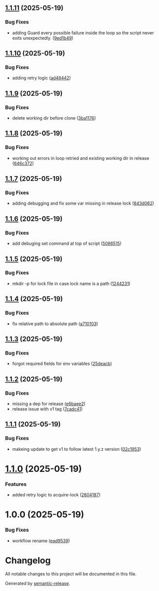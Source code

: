 ## [1.1.11](https://github.com/billypearson/github-action-ci-lock/compare/v1.1.10...v1.1.11) (2025-05-19)


### Bug Fixes

* adding Guard every possible failure inside the loop so the script never exits unexpectedly. ([9ed1b49](https://github.com/billypearson/github-action-ci-lock/commit/9ed1b49fd9de30f90f800f6ee39f886c6b2fc743))

## [1.1.10](https://github.com/billypearson/github-action-ci-lock/compare/v1.1.9...v1.1.10) (2025-05-19)


### Bug Fixes

* adding retry logic ([ad48442](https://github.com/billypearson/github-action-ci-lock/commit/ad48442d013151dea553fbafee1c5094b4fbbf9f))

## [1.1.9](https://github.com/billypearson/github-action-ci-lock/compare/v1.1.8...v1.1.9) (2025-05-19)


### Bug Fixes

* delete working dir before clone ([3ba1176](https://github.com/billypearson/github-action-ci-lock/commit/3ba1176fac25529deb2ce035c130d5cc115d9d19))

## [1.1.8](https://github.com/billypearson/github-action-ci-lock/compare/v1.1.7...v1.1.8) (2025-05-19)


### Bug Fixes

* working out errors in loop retried and existing working dir in release ([646c372](https://github.com/billypearson/github-action-ci-lock/commit/646c37231f86f5e61ac39201fd018a32a522e74d))

## [1.1.7](https://github.com/billypearson/github-action-ci-lock/compare/v1.1.6...v1.1.7) (2025-05-19)


### Bug Fixes

* adding debugging and fix some var missing in release lock ([843d062](https://github.com/billypearson/github-action-ci-lock/commit/843d0624e37b384f30d64bf61a0b61b3d46a38d5))

## [1.1.6](https://github.com/billypearson/github-action-ci-lock/compare/v1.1.5...v1.1.6) (2025-05-19)


### Bug Fixes

* add debuging set command at top of script ([5086515](https://github.com/billypearson/github-action-ci-lock/commit/50865153c7c125821b404f96f2c1ba3b9d8dfb03))

## [1.1.5](https://github.com/billypearson/github-action-ci-lock/compare/v1.1.4...v1.1.5) (2025-05-19)


### Bug Fixes

* mkdir -p for lock file in case lock name is a path ([1244231](https://github.com/billypearson/github-action-ci-lock/commit/1244231d3d505a57b9fe89b1aa307f353fd4534c))

## [1.1.4](https://github.com/billypearson/github-action-ci-lock/compare/v1.1.3...v1.1.4) (2025-05-19)


### Bug Fixes

* fix relative path to absolute path ([a710103](https://github.com/billypearson/github-action-ci-lock/commit/a71010349d9f56045778b1afc4f85e8edfaa98bf))

## [1.1.3](https://github.com/billypearson/github-action-ci-lock/compare/v1.1.2...v1.1.3) (2025-05-19)


### Bug Fixes

* forgot required fields for env variables ([25deacb](https://github.com/billypearson/github-action-ci-lock/commit/25deacbdf446175ccd0f9227090aae8f60325628))

## [1.1.2](https://github.com/billypearson/github-action-ci-lock/compare/v1.1.1...v1.1.2) (2025-05-19)


### Bug Fixes

* missing a dep for release ([e6baee2](https://github.com/billypearson/github-action-ci-lock/commit/e6baee2ce9a418b50cbbb4c26c99b6efe52c40a1))
* release issue with v1 tag ([7cadc41](https://github.com/billypearson/github-action-ci-lock/commit/7cadc410689896c67998997af4e0b9cfc005cfc7))

## [1.1.1](https://github.com/billypearson/github-action-ci-lock/compare/v1.1.0...v1.1.1) (2025-05-19)


### Bug Fixes

* makeing update to get v1 to follow latest 1.y.z version ([02c1953](https://github.com/billypearson/github-action-ci-lock/commit/02c19532cf14f46a8e521e6fd35ee1629f3c3787))

# [1.1.0](https://github.com/billypearson/github-action-ci-lock/compare/v1.0.0...v1.1.0) (2025-05-19)


### Features

* added retry logic to acquire-lock ([2604187](https://github.com/billypearson/github-action-ci-lock/commit/260418757abbfc679d24bfdc4428a46c9b997204))

# 1.0.0 (2025-05-19)


### Bug Fixes

* workflow rename ([ead9539](https://github.com/billypearson/github-action-ci-lock/commit/ead9539528704e3a8f07cc3c083d28dc128b0978))

# Changelog

All notable changes to this project will be documented in this file.

Generated by [semantic-release](https://github.com/semantic-release/semantic-release).

